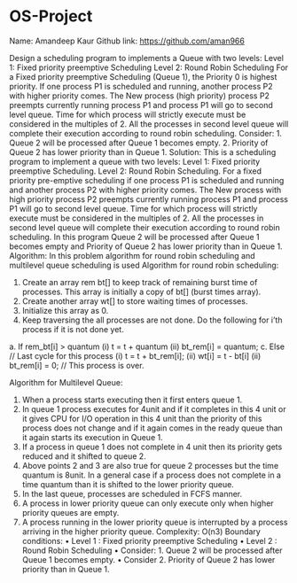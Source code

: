 # OS-Project #
Name: Amandeep Kaur 
Github link: https://github.com/aman966

Design a scheduling program to implements a Queue with two levels: 
Level 1: Fixed priority preemptive Scheduling 
Level 2: Round Robin Scheduling 
For a Fixed priority preemptive Scheduling (Queue 1), the Priority 0 is highest priority. If one 
process P1 is scheduled and running, another process P2 with higher priority comes. The 
New process (high priority) process P2 preempts currently running process P1 and process P1 
will go to second level queue. Time for which process will strictly execute must be 
considered in the multiples of 2. 
All the processes in second level queue will complete their execution according to round 
robin scheduling. 
Consider: 1. Queue 2 will be processed after Queue 1 becomes empty. 
2. Priority of Queue 2 has lower priority than in Queue 1. 
Solution: This is a scheduling program to implement a queue with two levels:
Level 1:  Fixed priority preemptive Scheduling. 
Level 2: Round Robin Scheduling. 
For a fixed priority pre-emptive scheduling if one process P1 is scheduled and running and another process P2 with higher priority comes. The New process with high priority process P2 preempts currently running process P1 and process P1 will go to second level queue. Time for which process will strictly execute must be considered in the multiples of 2.
All the processes in second level queue will complete their execution according to round robin scheduling.
In this program Queue 2 will be processed after Queue 1 becomes empty and Priority of Queue 2 has lower priority than in Queue 1.
Algorithm:
In this problem algorithm for round robin scheduling and multilevel queue scheduling is used
Algorithm for round robin scheduling: 
1.	Create an array rem bt[] to keep track of remaining burst time of processes. This array is initially a copy of bt[] (burst times array).
2.	Create another array wt[] to store waiting times of processes.
3.	Initialize this array as 0.
4.	Keep traversing the all processes are not done. Do the following for i’th process if it is not done yet.   

a.	If rem_bt[i] > quantum
(i)  t = t + quantum
 (ii) bt_rem[i] = quantum;
    c. Else // Last cycle for this process
       (i)  t = t + bt_rem[i];
       (ii) wt[i] = t - bt[i]
       (ii) bt_rem[i] = 0; // This process is over.

Algorithm for Multilevel Queue: 
1.	When a process starts executing then it first enters queue 1.
2.	In queue 1 process executes for 4unit and if it completes in this 4 unit or it gives CPU for I/O operation in this 4 unit than the priority of this process does not change and if it again comes in the ready queue than it again starts its execution in Queue 1.
3.	If a process in queue 1 does not complete in 4 unit then its priority gets reduced and it shifted to queue 2.
4.	Above points 2 and 3 are also true for queue 2 processes but the time quantum is  8unit. In a general case if a process does not complete in a time quantum than it is shifted to the lower priority queue.
5.	In the last queue, processes are scheduled in FCFS manner.
6.	A process in lower priority queue can only execute only when higher priority queues are empty.
7.	A process running in the lower priority queue is interrupted by a process arriving in the higher priority queue.
Complexity:  O(n3)
Boundary conditions:
•	Level 1 : Fixed priority preemptive Scheduling
•	Level 2 : Round Robin Scheduling
•	Consider: 1. Queue 2 will be processed after Queue 1 becomes empty.
•	Consider 2. Priority of Queue 2 has lower priority than in Queue 1.

